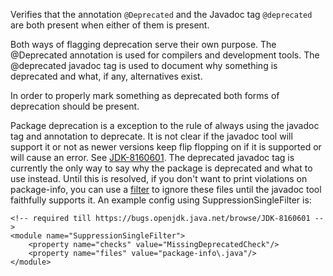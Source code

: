 Verifies that the annotation `@Deprecated` and the Javadoc tag
`@deprecated` are both present when either of them is present.

Both ways of flagging deprecation serve their own purpose. The
@Deprecated annotation is used for compilers and development tools. The
@deprecated javadoc tag is used to document why something is deprecated
and what, if any, alternatives exist.

In order to properly mark something as deprecated both forms of
deprecation should be present.

Package deprecation is a exception to the rule of always using the
javadoc tag and annotation to deprecate. It is not clear if the javadoc
tool will support it or not as newer versions keep flip flopping on if
it is supported or will cause an error. See
[JDK-8160601](https://bugs.openjdk.java.net/browse/JDK-8160601). The
deprecated javadoc tag is currently the only way to say why the package
is deprecated and what to use instead. Until this is resolved, if you
don't want to print violations on package-info, you can use a
[filter](https://checkstyle.org/config_filters.html) to ignore these
files until the javadoc tool faithfully supports it. An example config
using SuppressionSingleFilter is:

``` 
<!-- required till https://bugs.openjdk.java.net/browse/JDK-8160601 -->
<module name="SuppressionSingleFilter">
    <property name="checks" value="MissingDeprecatedCheck"/>
    <property name="files" value="package-info\.java"/>
</module>
        
```
